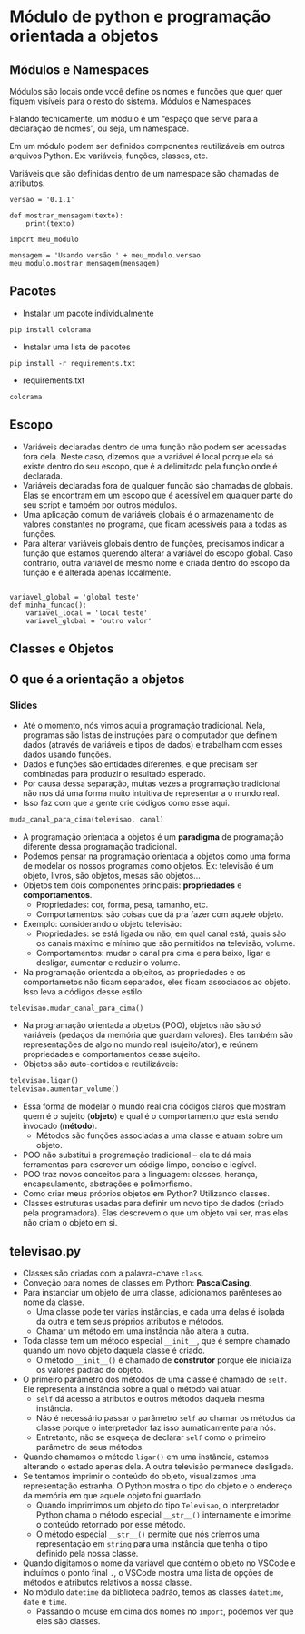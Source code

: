 # Módulo de python e programação orientada a objetos

## Módulos e Namespaces
Módulos são locais onde você define os nomes e funções
que quer quer fiquem visíveis para o resto do sistema.
Módulos e Namespaces

Falando tecnicamente, um módulo é um “espaço que serve
para a declaração de nomes”, ou seja, um namespace.

Em um módulo podem ser definidos componentes reutilizáveis
em outros arquivos Python. Ex: variáveis, funções, classes, etc.

Variáveis que são definidas dentro de um namespace são
chamadas de atributos.

```
versao = '0.1.1'

def mostrar_mensagem(texto):
    print(texto)
```

```
import meu_modulo

mensagem = 'Usando versão ' + meu_modulo.versao
meu_modulo.mostrar_mensagem(mensagem)
```

## Pacotes

* Instalar um pacote individualmente


```pip install colorama```

* Instalar uma lista de pacotes


```pip install -r requirements.txt```

* requirements.txt


```colorama```


## Escopo

* Variáveis declaradas dentro de uma função não podem ser acessadas fora dela. Neste caso, dizemos que a
variável é local porque ela só existe dentro do seu escopo, que é a delimitado pela função onde é declarada.
* Variáveis declaradas fora de qualquer função são chamadas de globais. Elas se encontram em um escopo que é
acessível em qualquer parte do seu script e também por outros módulos.
* Uma aplicação comum de variáveis globais é o armazenamento de valores constantes no programa, que ficam
acessíveis para a todas as funções.
* Para alterar variáveis globais dentro de funções, precisamos indicar a função que estamos querendo alterar a
variável do escopo global. Caso contrário, outra variável de mesmo nome é criada dentro do escopo da função e é
alterada apenas localmente.

```

variavel_global = 'global teste'
def minha_funcao():
    variavel_local = 'local teste'
    variavel_global = 'outro valor'
```

## Classes e Objetos

## O que é a orientação a objetos
### Slides
* Até o momento, nós vimos aqui a programação tradicional. Nela, programas são listas de instruções para o computador que definem dados (através de variáveis e tipos de dados) e trabalham com esses dados usando funções.
* Dados e funções são entidades diferentes, e que precisam ser combinadas para produzir o resultado esperado.
* Por causa dessa separação, muitas vezes a programação tradicional não nos dá uma forma muito intuitiva de representar a o mundo real.
* Isso faz com que a gente crie códigos como esse aqui.
```python
muda_canal_para_cima(televisao, canal) 
```
* A programação orientada a objetos é um **paradigma** de programação diferente dessa programação tradicional.
* Podemos pensar na programação orientada a objetos como uma forma de modelar os nossos programas como objetos. Ex: televisão é um objeto, livros, são objetos, mesas são objetos...
* Objetos tem dois componentes principais: **propriedades** e **comportamentos**.
  * Propriedades: cor, forma, pesa, tamanho, etc.
  * Comportamentos: são coisas que dá pra fazer com aquele objeto.
* Exemplo: considerando o objeto televisão:
  * Propriedades: se está ligada ou não, em qual canal está, quais são os canais máximo e mínimo que são permitidos na televisão, volume.
  * Comportamentos: mudar o canal pra cima e para baixo, ligar e desligar, aumentar e reduzir o volume.
* Na programação orientada a objeitos, as propriedades e os comportametos não ficam separados, eles ficam associados ao objeto. Isso leva a códigos desse estilo:
```python
televisao.mudar_canal_para_cima()
```
* Na programação orientada a objetos (POO), objetos não são _só_ variáveis (pedaços da memória que guardam valores). Eles também são representações de algo no mundo real (sujeito/ator), e reúnem propriedades e comportamentos desse sujeito.
* Objetos são auto-contidos e reutilizáveis:
```python
televisao.ligar()
televisao.aumentar_volume()
```
* Essa forma de modelar o mundo real cria códigos claros que mostram quem é o sujeito (**objeto**) e qual é o comportamento que está sendo invocado (**método**).
  * Métodos são funções associadas a uma classe e atuam sobre um objeto.
* POO não substitui a programação tradicional – ela te dá mais ferramentas para escrever um código limpo, conciso e legível.
* POO traz novos conceitos para a linguagem: classes, herança, encapsulamento, abstrações e polimorfismo.
* Como criar meus próprios objetos em Python? Utilizando classes.
* Classes estruturas usadas para definir um novo tipo de dados (criado pela programadora). Elas descrevem o que um objeto vai ser, mas elas não criam o objeto em si.

## televisao.py
* Classes são criadas com a palavra-chave `class`.
* Conveção para nomes de classes em Python: **PascalCasing**.
* Para instanciar um objeto de uma classe, adicionamos parênteses ao nome da classe. 
  * Uma classe pode ter várias instâncias, e cada uma delas é isolada da outra e tem seus próprios atributos e métodos.
  * Chamar um método em uma instância não altera a outra.
* Toda classe tem um método especial `__init__`, que é sempre chamado quando um novo objeto daquela classe é criado.
  * O método `__init__()` é chamado de **construtor** porque ele inicializa os valores padrão do objeto.
* O primeiro parâmetro dos métodos de uma classe é chamado de `self`. Ele representa a instância sobre a qual o método vai atuar.
  * `self` dá acesso a atributos e outros métodos daquela mesma instância.
  * Não é necessário passar o parâmetro `self` ao chamar os  métodos da classe porque o interpretador faz isso aumaticamente para nós.
  * Entretanto, não se esqueça de declarar `self` como o primeiro parâmetro de seus métodos.
* Quando chamamos o método `ligar()` em uma instância, estamos alterando o estado apenas dela. A outra televisão permanece desligada.
* Se tentamos imprimir o conteúdo do objeto, visualizamos uma representação estranha. O Python mostra o tipo do objeto e o endereço da memória em que aquele objeto foi guardado.
  * Quando imprimimos um objeto do tipo `Televisao`, o interpretador Python chama o método especial `__str__()` internamente e imprime o conteúdo retornado por esse método.
  * O método especial `__str__()` permite que nós criemos uma representação em `string` para uma instância que tenha o tipo definido pela nossa classe.
* Quando digitamos o nome da variável que contém o objeto no VSCode e incluímos o ponto final `.`, o VSCode mostra uma lista de opções de métodos e atributos relativos a nossa classe.
* No módulo `datetime` da biblioteca padrão, temos as classes `datetime`, `date` e `time`.
  * Passando o mouse em cima dos nomes no `import`, podemos ver que eles são classes.